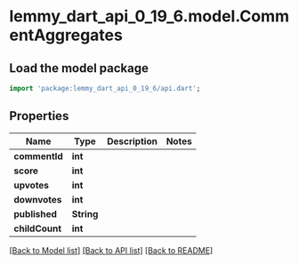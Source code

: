 # lemmy_dart_api_0_19_6.model.CommentAggregates

## Load the model package
```dart
import 'package:lemmy_dart_api_0_19_6/api.dart';
```

## Properties
Name | Type | Description | Notes
------------ | ------------- | ------------- | -------------
**commentId** | **int** |  | 
**score** | **int** |  | 
**upvotes** | **int** |  | 
**downvotes** | **int** |  | 
**published** | **String** |  | 
**childCount** | **int** |  | 

[[Back to Model list]](../README.md#documentation-for-models) [[Back to API list]](../README.md#documentation-for-api-endpoints) [[Back to README]](../README.md)


